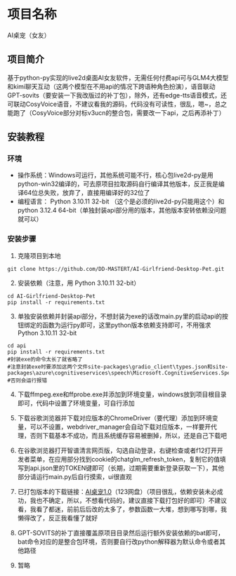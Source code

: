 # 项目名称
AI桌宠（女友）
## 项目简介
基于python-py实现的live2d桌面AI女友软件，无需任何付费api可与GLM4大模型和kimi聊天互动（这两个模型在不用api的情况下跨语种角色扮演），语音联动GPT-sovits（要安装一下我改版过的补丁包），除外，还有edge-tts语音模式，还可联动CosyVoice语音，不建议看我的源码，代码没有可读性，很乱，嗯~，总之能跑了（CosyVoice部分对标v3ucn的整合包，需要改一下api，之后再添补丁）



## 安装教程
### 环境
- 操作系统：Windows可运行，其他系统可能不行，核心包live2d-py是用python-win32编译的，可去原项目拉取源码自行编译其他版本，反正我是编译64位总失败，放弃了，直接用编译好的32位了
- 编程语言： Python 3.10.11 32-bit （这个是必须的live2d-py只能用这个）和 python 3.12.4 64-bit（单独封装api部分用的版本，其他版本安转依赖没问题就可以）

### 安装步骤
1. 克隆项目到本地
```
git clone https://github.com/DD-MASTERT/AI-Girlfriend-Desktop-Pet.git
 ```
2. 安装依赖（注意，用 Python 3.10.11 32-bit）
 ```
cd AI-Girlfriend-Desktop-Pet
pip install -r requirements.txt
 ```
3. 单独安装依赖并封装api部分，不想封装为exe的话改main.py里的启动api的按钮绑定的函数为运行py即可，这里python版本依赖支持即可，不用强求Python 3.10.11 32-bit
 ```
cd api
pip install -r requirements.txt
#封装exe的命令太长了就省略了
#注意封装exe时要添加这两个文件site-packages\gradio_client\types.json和site-packages\azure\cognitiveservices\speech\Microsoft.CognitiveServices.Speech.core.dll
#否则会运行报错

 ```
4. 下载ffmpeg.exe和ffprobe.exe并添加到环境变量，windows放到项目根目录即可，代码中设置了环境变量，可自行添加  

5. 下载谷歌浏览器并下载对应版本的ChromeDriver（要代理）添加到环境变量，可以不设置，webdriver_manager会自动下载对应版本，一样要开代理，否则下载基本不成功，而且系统缓存容易被删掉，所以，还是自己下载吧

6. 在谷歌浏览器打开智谱清言网页版，勾选自动登录，右键检查或者f12打开开发者菜单，在应用部分找到cookie的chatglm_refresh_token，复制它的值填写到api.json里的TOKEN键即可（长期，过期需要重新登录获取一下），其他部分请运行main.py后自行摸索，ui很直观

7. 已打包版本的下载链接：[AI桌宠1.0](https://www.123pan.com/s/2sl5jv-u3MJ3.html "AI桌宠1.0")（123网盘）（项目很乱，依赖安装未必成功，我也不确定，所以，不想看代码的，建议直接下载打包好的即可）不建议看，我看了都迷，前前后后改的太多了，参数函数一大堆，想到哪写到哪，我懒得改了，反正我看懂了就好

8. GPT-SOVITS的补丁直接覆盖原项目目录然后运行额外安装依赖的bat即可，bat命令对应的是整合包环境，否则要自行改python解释器为默认命令或者其他路径

9. 暂略
